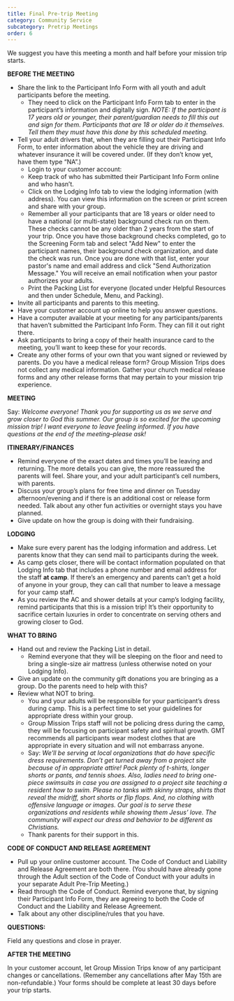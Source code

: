 ```yaml
---
title: Final Pre-trip Meeting
category: Community Service
subcategory: Pretrip Meetings
order: 6
---
```


We suggest you have this meeting a month and half before your mission trip starts.

**BEFORE THE MEETING**

* Share the link to the Participant Info Form with all youth and adult participants before the meeting.&nbsp;
  * They need to click on the Participant Info Form tab to enter in the participant’s information and digitally sign. *NOTE: If the participant is 17 years old or younger, their parent/guardian needs to fill this out and sign for them. Participants that are 18 or older do it themselves. Tell them they must have this done by this scheduled meeting.*
* Tell your adult drivers that, when they are filling out their Participant Info Form, to enter information about the vehicle they are driving and whatever insurance it will be covered under. (If they don’t know yet, have them type “NA”.)
  * Login to your customer account:
  * Keep track of who has submitted their Participant Info Form online and who hasn’t.
  * Click on the Lodging Info tab to view the lodging information (with address). You can view this information on the screen or print screen and share with your group.
  * Remember all your participants that are 18 years or older need to have a national (or multi-state) background check run on them. These checks cannot be any older than 2 years from the start of your trip. Once you have those background checks completed, go to the Screening Form tab and select "Add New" to enter the participant names, their background check organization, and date the check was run. Once you are done with that list, enter your pastor's name and email address and click "Send Authorization Message." You will receive an email notification when your pastor authorizes your adults.
  * Print the Packing List for everyone (located under Helpful Resources and then under Schedule, Menu, and Packing).
* Invite all participants and parents to this meeting.
* Have your customer account up online to help you answer questions.
* Have a computer available at your meeting for any participants/parents that haven’t submitted the Participant Info Form. They can fill it out right there.
* Ask participants to bring a copy of their health insurance card to the meeting, you’ll want to keep these for your records.
* Create any other forms of your own that you want signed or reviewed by parents. Do you have a medical release form? Group Mission Trips does not collect any medical information. Gather your church medical release forms and any other release forms that may pertain to your mission trip experience.&nbsp;

**MEETING**

Say: *Welcome everyone\! Thank you for supporting us as we serve and grow closer to God this summer. Our group is so excited for the upcoming mission trip\! I want everyone to leave feeling informed. If you have questions at the end of the meeting–please ask\!&nbsp;*

**ITINERARY/FINANCES**

* Remind everyone of the exact dates and times you’ll be leaving and returning. The more details you can give, the more reassured the parents will feel. Share your, and your adult participant’s cell numbers, with parents.
* Discuss your group’s plans for free time and dinner on Tuesday afternoon/evening and if there is an additional cost or release form needed. Talk about any other fun activities or overnight stays you have planned.
* Give update on how the group is doing with their fundraising.

**LODGING**

* Make sure every parent has the lodging information and address. Let parents know that they can send mail to participants during the week.
* As camp gets closer, there will be contact information populated on that Lodging Info tab that includes a phone number and email address for the staff **at camp**. If there’s an emergency and parents can’t get a hold of anyone in your group, they can call that number to leave a message for your camp staff.
* As you review the AC and shower details at your camp’s lodging facility, remind participants that this is a mission trip\! It’s their opportunity to sacrifice certain luxuries in order to concentrate on serving others and growing closer to God.

**WHAT TO BRING**

* Hand out and review the Packing List in detail.
  * Remind everyone that they will be sleeping on the floor and need to bring a single-size air mattress (unless otherwise noted on your Lodging Info).&nbsp;
* Give an update on the community gift donations you are bringing as a group. Do the parents need to help with this?&nbsp;
* Review what NOT to bring.
  * You and your adults will be responsible for your participant’s dress during camp. This is a perfect time to set your guidelines for appropriate dress within your group.
  * Group Mission Trips staff will not be policing dress during the camp, they will be focusing on participant safety and spiritual growth. GMT recommends all participants wear modest clothes that are appropriate in every situation and will not embarrass anyone.&nbsp;
  * Say: *We’ll be serving at local organizations that do have specific dress requirements. Don’t get turned away from a project site because of in appropriate attire\! Pack plenty of t-shirts, longer shorts or pants, and tennis shoes. Also, ladies need to bring one-piece swimsuits in case you are assigned to a project site teaching a resident how to swim. Please no tanks with skinny straps, shirts that reveal the midriff, short shorts or flip flops. And, no clothing with offensive language or images. Our goal is to serve these organizations and residents while showing them Jesus’ love. The community will expect our dress and behavior to be different as Christians.&nbsp;*
  * Thank parents for their support in this.&nbsp;

**CODE OF CONDUCT AND RELEASE AGREEMENT**

* Pull up your online customer account. The Code of Conduct and Liability and Release Agreement are both there. (You should have already gone through the Adult section of the Code of Conduct with your adults in your separate Adult Pre-Trip Meeting.)
* Read through the Code of Conduct. Remind everyone that, by signing their Participant Info Form, they are agreeing to both the Code of Conduct and the Liability and Release Agreement.
* Talk about any other discipline/rules that you have.&nbsp;

**QUESTIONS:**

Field any questions and close in prayer.

**AFTER THE MEETING**

In your customer account, let Group Mission Trips know of any participant changes or cancellations. (Remember any cancellations after May 15th are non-refundable.) Your forms should be complete at least 30 days before your trip starts.&nbsp;
